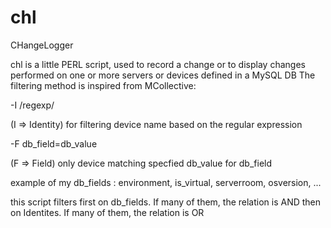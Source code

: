 chl
===

CHangeLogger

chl is a little PERL script, used to record a change or to display changes performed on one or more servers or devices defined in a MySQL DB
The filtering method is inspired from MCollective:

-I /regexp/

(I => Identity) for filtering device name based on the regular expression


-F db_field=db_value

(F => Field) only device matching specfied db_value for db_field


example of my db_fields : environment, is_virtual, serverroom, osversion, ...


this script filters first on db_fields. If many of them, the relation is AND
then on Identites. If many of them, the relation is OR
